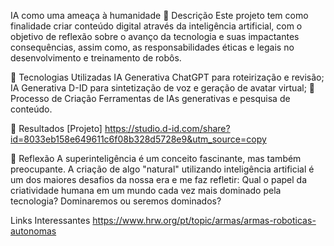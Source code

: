 IA como uma ameaça à humanidade
📒 Descrição
Este projeto tem como finalidade criar conteúdo digital através da inteligência artificial, com o objetivo de reflexão sobre o avanço da tecnologia e suas impactantes consequências, assim como, as responsabilidades éticas e legais no desenvolvimento e treinamento de robôs.

🤖 Tecnologias Utilizadas
IA Generativa ChatGPT para roteirização e revisão;
IA Generativa D-ID para sintetização de voz e geração de avatar virtual;
🧐 Processo de Criação
Ferramentas de IAs generativas e pesquisa de conteúdo.

🚀 Resultados
[Projeto] https://studio.d-id.com/share?id=8033eb158e649611c6f08b328d5728e9&utm_source=copy

💭 Reflexão
A superinteligência é um conceito fascinante, mas também preocupante. A criação de algo "natural" utilizando inteligência artificial é um dos maiores desafios da nossa era e me faz refletir: Qual o papel da criatividade humana em um mundo cada vez mais dominado pela tecnologia? Dominaremos ou seremos dominados?

Links Interessantes
https://www.hrw.org/pt/topic/armas/armas-roboticas-autonomas
